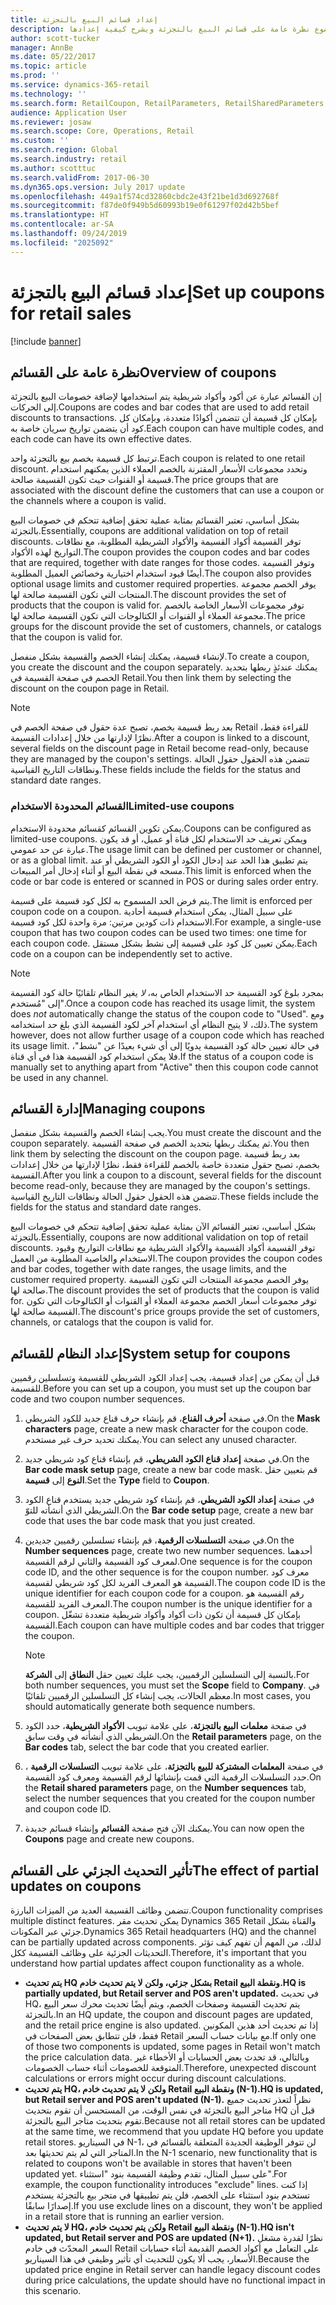 ```yaml
---
title: إعداد قسائم البيع بالتجزئة
description: يوفر هذا الموضوع نظرة عامة على قسائم البيع بالتجزئة ويشرح كيفية إعدادها.
author: scott-tucker
manager: AnnBe
ms.date: 05/22/2017
ms.topic: article
ms.prod: ''
ms.service: dynamics-365-retail
ms.technology: ''
ms.search.form: RetailCoupon, RetailParameters, RetailSharedParameters
audience: Application User
ms.reviewer: josaw
ms.search.scope: Core, Operations, Retail
ms.custom: ''
ms.search.region: Global
ms.search.industry: retail
ms.author: scotttuc
ms.search.validFrom: 2017-06-30
ms.dyn365.ops.version: July 2017 update
ms.openlocfilehash: 449a1f574cd32860cbdc2e43f21be1d3d692768f
ms.sourcegitcommit: f87de0f949b5d60993b19e0f61297f02d42b5bef
ms.translationtype: HT
ms.contentlocale: ar-SA
ms.lasthandoff: 09/24/2019
ms.locfileid: "2025092"
---
```

# <a name="set-up-coupons-for-retail-sales"></a><span data-ttu-id="1e548-103">إعداد قسائم البيع بالتجزئة</span><span class="sxs-lookup"><span data-stu-id="1e548-103">Set up coupons for retail sales</span></span>

[!include [banner](includes/banner.md)]

## <a name="overview-of-coupons"></a><span data-ttu-id="1e548-104">نظرة عامة على القسائم</span><span class="sxs-lookup"><span data-stu-id="1e548-104">Overview of coupons</span></span>

<span data-ttu-id="1e548-105">إن القسائم عبارة عن أكود وأكواد شريطية يتم استخدامها لإضافة خصومات البيع بالتجزئة إلى الحركات.</span><span class="sxs-lookup"><span data-stu-id="1e548-105">Coupons are codes and bar codes that are used to add retail discounts to transactions.</span></span> <span data-ttu-id="1e548-106">بإمكان كل قسيمة أن تتضمن أكوادًا متعددة، وبإمكان كل كود أن يتضمن تواريخ سريان خاصة به.</span><span class="sxs-lookup"><span data-stu-id="1e548-106">Each coupon can have multiple codes, and each code can have its own effective dates.</span></span>

<span data-ttu-id="1e548-107">ترتبط كل قسيمة بخصم بيع بالتجزئة واحد.</span><span class="sxs-lookup"><span data-stu-id="1e548-107">Each coupon is related to one retail discount.</span></span> <span data-ttu-id="1e548-108">وتحدد مجموعات الأسعار المقترنة بالخصم العملاء الذين يمكنهم استخدام قسيمة أو القنوات حيث تكون القسيمة صالحة.</span><span class="sxs-lookup"><span data-stu-id="1e548-108">The price groups that are associated with the discount define the customers that can use a coupon or the channels where a coupon is valid.</span></span>

<span data-ttu-id="1e548-109">بشكل أساسي، تعتبر القسائم بمثابة عملية تحقق إضافية تتحكم في خصومات البيع بالتجزئة.</span><span class="sxs-lookup"><span data-stu-id="1e548-109">Essentially, coupons are additional validation on top of retail discounts.</span></span> <span data-ttu-id="1e548-110">توفر القسيمة أكواد القسيمة والأكواد الشريطية المطلوبة، مع نطاقات التواريخ لهذه الأكواد.</span><span class="sxs-lookup"><span data-stu-id="1e548-110">The coupon provides the coupon codes and bar codes that are required, together with date ranges for those codes.</span></span> <span data-ttu-id="1e548-111">وتوفر القسيمة أيضًا قيود استخدام اختيارية وخصائص العميل المطلوبة.</span><span class="sxs-lookup"><span data-stu-id="1e548-111">The coupon also provides optional usage limits and customer required properties.</span></span> <span data-ttu-id="1e548-112">يوفر الخصم مجموعة المنتجات التي تكون القسيمة صالحة لها.</span><span class="sxs-lookup"><span data-stu-id="1e548-112">The discount provides the set of products that the coupon is valid for.</span></span> <span data-ttu-id="1e548-113">توفر مجموعات الأسعار الخاصة بالخصم مجموعة العملاء أو القنوات أو الكتالوجات التي تكون القسيمة صالحة لها.</span><span class="sxs-lookup"><span data-stu-id="1e548-113">The price groups for the discount provide the set of customers, channels, or catalogs that the coupon is valid for.</span></span>

<span data-ttu-id="1e548-114">لإنشاء قسيمة، يمكنك إنشاء الخصم والقسيمة بشكل منفصل.</span><span class="sxs-lookup"><span data-stu-id="1e548-114">To create a coupon, you create the discount and the coupon separately.</span></span> <span data-ttu-id="1e548-115">يمكنك عندئذٍ ربطها بتحديد الخصم في صفحة القسيمة في Retail.</span><span class="sxs-lookup"><span data-stu-id="1e548-115">You then link them by selecting the discount on the coupon page in Retail.</span></span>

> [!NOTE]
> <span data-ttu-id="1e548-116">بعد ربط قسيمة بخصم، تصبح عدة حقول في صفحة الخصم في Retail للقراءة فقط، نظرًا لإدارتها من خلال إعدادات القسيمة.</span><span class="sxs-lookup"><span data-stu-id="1e548-116">After a coupon is linked to a discount, several fields on the discount page in Retail become read-only, because they are managed by the coupon's settings.</span></span> <span data-ttu-id="1e548-117">تتضمن هذه الحقول حقول الحالة ونطاقات التاريخ القياسية.</span><span class="sxs-lookup"><span data-stu-id="1e548-117">These fields include the fields for the status and standard date ranges.</span></span>

### <a name="limited-use-coupons"></a><span data-ttu-id="1e548-118">القسائم المحدودة الاستخدام</span><span class="sxs-lookup"><span data-stu-id="1e548-118">Limited-use coupons</span></span>

<span data-ttu-id="1e548-119">يمكن تكوين القسائم كقسائم محدودة الاستخدام.</span><span class="sxs-lookup"><span data-stu-id="1e548-119">Coupons can be configured as limited-use coupons.</span></span> <span data-ttu-id="1e548-120">ويمكن تعريف حد الاستخدام لكل قناة أو عميل، أو قد يكون عبارة عن حد عمومي.</span><span class="sxs-lookup"><span data-stu-id="1e548-120">The usage limit can be defined per customer or channel, or as a global limit.</span></span> <span data-ttu-id="1e548-121">يتم تطبيق هذا الحد عند إدخال الكود أو الكود الشريطي أو عند مسحه في نقطة البيع أو أثناء إدخال أمر المبيعات.</span><span class="sxs-lookup"><span data-stu-id="1e548-121">This limit is enforced when the code or bar code is entered or scanned in POS or during sales order entry.</span></span>

<span data-ttu-id="1e548-122">يتم فرض الحد المسموح به لكل كود قسيمة على قسيمة.</span><span class="sxs-lookup"><span data-stu-id="1e548-122">The limit is enforced per coupon code on a coupon.</span></span> <span data-ttu-id="1e548-123">على سبيل المثال، يمكن استخدام قسيمة أحادية الاستخدام ذات كودين مرتين: مرة واحدة لكل كود قسيمة.</span><span class="sxs-lookup"><span data-stu-id="1e548-123">For example, a single-use coupon that has two coupon codes can be used two times: one time for each coupon code.</span></span> <span data-ttu-id="1e548-124">يمكن تعيين كل كود على قسيمة إلى نشط بشكل مستقل.</span><span class="sxs-lookup"><span data-stu-id="1e548-124">Each code on a coupon can be independently set to active.</span></span>

> [!NOTE]
> <span data-ttu-id="1e548-125">بمجرد بلوغ كود القسيمة حد الاستخدام الخاص به، *لا* يغير النظام تلقائيًا حالة كود القسيمة إلى "مُستخدم".</span><span class="sxs-lookup"><span data-stu-id="1e548-125">Once a coupon code has reached its usage limit, the system does *not* automatically change the status of the coupon code to "Used".</span></span> <span data-ttu-id="1e548-126">ومع ذلك، لا يتيح النظام أي استخدام آخر لكود القسيمة الذي بلغ حد استخدامه.</span><span class="sxs-lookup"><span data-stu-id="1e548-126">The system however, does not allow further usage of a coupon code which has reached its usage limit.</span></span> <span data-ttu-id="1e548-127">في حالة تعيين حالة كود القسيمة يدويًا إلى أي شيء بعيدًا عن "نشط"، فلا يمكن استخدام كود القسيمة هذا في أي قناة.</span><span class="sxs-lookup"><span data-stu-id="1e548-127">If the status of a coupon code is manually set to anything apart from "Active" then this coupon code cannot be used in any channel.</span></span>

## <a name="managing-coupons"></a><span data-ttu-id="1e548-128">إدارة القسائم</span><span class="sxs-lookup"><span data-stu-id="1e548-128">Managing coupons</span></span>

<span data-ttu-id="1e548-129">يجب إنشاء الخصم والقسيمة بشكل منفصل.</span><span class="sxs-lookup"><span data-stu-id="1e548-129">You must create the discount and the coupon separately.</span></span> <span data-ttu-id="1e548-130">ثم يمكنك ربطها بتحديد الخصم في صفحة القسيمة.</span><span class="sxs-lookup"><span data-stu-id="1e548-130">You then link them by selecting the discount on the coupon page.</span></span> <span data-ttu-id="1e548-131">بعد ربط قسيمة بخصم، تصبح حقول متعددة خاصة بالخصم للقراءة فقط، نظرًا لإدارتها من خلال إعدادات القسيمة.</span><span class="sxs-lookup"><span data-stu-id="1e548-131">After you link a coupon to a discount, several fields for the discount become read-only, because they are managed by the coupon's settings.</span></span> <span data-ttu-id="1e548-132">تتضمن هذه الحقول حقول الحالة ونطاقات التاريخ القياسية.</span><span class="sxs-lookup"><span data-stu-id="1e548-132">These fields include the fields for the status and standard date ranges.</span></span>

<span data-ttu-id="1e548-133">بشكل أساسي، تعتبر القسائم الآن بمثابة عملية تحقق إضافية تتحكم في خصومات البيع بالتجزئة.</span><span class="sxs-lookup"><span data-stu-id="1e548-133">Essentially, coupons are now additional validation on top of retail discounts.</span></span> <span data-ttu-id="1e548-134">توفر القسيمة أكواد القسيمة والأكواد الشريطية مع نطاقات التواريخ وقيود الاستخدام والخاصية المطلوبة من العميل.</span><span class="sxs-lookup"><span data-stu-id="1e548-134">The coupon provides the coupon codes and bar codes, together with date ranges, the usage limits, and the customer required property.</span></span> <span data-ttu-id="1e548-135">يوفر الخصم مجموعة المنتجات التي تكون القسيمة صالحة لها.</span><span class="sxs-lookup"><span data-stu-id="1e548-135">The discount provides the set of products that the coupon is valid for.</span></span> <span data-ttu-id="1e548-136">توفر مجموعات أسعار الخصم مجموعة العملاء أو القنوات أو الكتالوجات التي تكون القسيمة صالحة لها.</span><span class="sxs-lookup"><span data-stu-id="1e548-136">The discount's price groups provide the set of customers, channels, or catalogs that the coupon is valid for.</span></span>

## <a name="system-setup-for-coupons"></a><span data-ttu-id="1e548-137">إعداد النظام للقسائم</span><span class="sxs-lookup"><span data-stu-id="1e548-137">System setup for coupons</span></span>

<span data-ttu-id="1e548-138">قبل أن يمكن من إعداد قسيمة، يجب إعداد الكود الشريطي للقسيمة وتسلسلين رقميين للقسيمة.</span><span class="sxs-lookup"><span data-stu-id="1e548-138">Before you can set up a coupon, you must set up the coupon bar code and two coupon number sequences.</span></span>

1. <span data-ttu-id="1e548-139">في صفحة **أحرف القناع**، قم بإنشاء حرف قناع جديد للكود الشريطي.</span><span class="sxs-lookup"><span data-stu-id="1e548-139">On the **Mask characters** page, create a new mask character for the coupon code.</span></span> <span data-ttu-id="1e548-140">يمكنك تحديد حرف غير مستخدم.</span><span class="sxs-lookup"><span data-stu-id="1e548-140">You can select any unused character.</span></span>
2. <span data-ttu-id="1e548-141">في صفحة **إعداد قناع الكود الشريطي**، قم بإنشاء قناع كود شريطي جديد.</span><span class="sxs-lookup"><span data-stu-id="1e548-141">On the **Bar code mask setup** page, create a new bar code mask.</span></span> <span data-ttu-id="1e548-142">قم بتعيين حقل **النوع** إلى **قسيمة**.</span><span class="sxs-lookup"><span data-stu-id="1e548-142">Set the **Type** field to **Coupon**.</span></span>
3. <span data-ttu-id="1e548-143">في صفحة **إعداد الكود الشريطي**، قم بإنشاء كود شريطي جديد يستخدم قناع الكود الشريطي الذي أنشأته للتوّ.</span><span class="sxs-lookup"><span data-stu-id="1e548-143">On the **Bar code setup** page, create a new bar code that uses the bar code mask that you just created.</span></span>
4. <span data-ttu-id="1e548-144">في صفحة **التسلسلات الرقمية**، قم بإنشاء تسلسلين رقميين جديدين.</span><span class="sxs-lookup"><span data-stu-id="1e548-144">On the **Number sequences** page, create two new number sequences.</span></span> <span data-ttu-id="1e548-145">أحدهما لمعرف كود القسيمة والثاني لرقم القسيمة.</span><span class="sxs-lookup"><span data-stu-id="1e548-145">One sequence is for the coupon code ID, and the other sequence is for the coupon number.</span></span> <span data-ttu-id="1e548-146">معرف كود القسيمة هو المعرف الفريد لكل كود شريطي لقسيمة.</span><span class="sxs-lookup"><span data-stu-id="1e548-146">The coupon code ID is the unique identifier for each coupon code for a coupon.</span></span> <span data-ttu-id="1e548-147">رقم القسيمة هو المعرف الفريد للقسيمة.</span><span class="sxs-lookup"><span data-stu-id="1e548-147">The coupon number is the unique identifier for a coupon.</span></span> <span data-ttu-id="1e548-148">بإمكان كل قسيمة أن تكون ذات أكواد وأكواد شريطية متعددة تشغّل القسيمة.</span><span class="sxs-lookup"><span data-stu-id="1e548-148">Each coupon can have multiple codes and bar codes that trigger the coupon.</span></span>

    > [!NOTE]
    > <span data-ttu-id="1e548-149">بالنسبة إلى التسلسلين الرقميين، يجب عليك تعيين حقل **النطاق** إلى **الشركة**.</span><span class="sxs-lookup"><span data-stu-id="1e548-149">For both number sequences, you must set the **Scope** field to **Company**.</span></span> <span data-ttu-id="1e548-150">في معظم الحالات، يجب إنشاء كل التسلسلين الرقميين تلقائيًا.</span><span class="sxs-lookup"><span data-stu-id="1e548-150">In most cases, you should automatically generate both sequence numbers.</span></span>

5. <span data-ttu-id="1e548-151">في صفحة **معلمات البيع بالتجزئة‬**، على علامة تبويب **الأكواد الشريطية**، حدد الكود الشريطي الذي أنشأته في وقت سابق.</span><span class="sxs-lookup"><span data-stu-id="1e548-151">On the **Retail parameters** page, on the **Bar codes** tab, select the bar code that you created earlier.</span></span>
6. <span data-ttu-id="1e548-152">في صفحة **المعلمات المشتركة للبيع بالتجزئة**، على علامة تبويب **التسلسلات الرقمية** ، حدد التسلسلات الرقمية التي قمت بإنشائها لرقم القسيمة ومعرف كود القسيمة.</span><span class="sxs-lookup"><span data-stu-id="1e548-152">On the **Retail shared parameters** page, on the **Number sequences** tab, select the number sequences that you created for the coupon number and coupon code ID.</span></span>
7. <span data-ttu-id="1e548-153">يمكنك الآن فتح صفحة **القسائم** وإنشاء قسائم جديدة.</span><span class="sxs-lookup"><span data-stu-id="1e548-153">You can now open the **Coupons** page and create new coupons.</span></span>

## <a name="the-effect-of-partial-updates-on-coupons"></a><span data-ttu-id="1e548-154">تأثير التحديث الجزئي على القسائم</span><span class="sxs-lookup"><span data-stu-id="1e548-154">The effect of partial updates on coupons</span></span>

<span data-ttu-id="1e548-155">تتضمن وظائف القسيمة العديد من الميزات البارزة.</span><span class="sxs-lookup"><span data-stu-id="1e548-155">Coupon functionality comprises multiple distinct features.</span></span> <span data-ttu-id="1e548-156">يمكن تحديث مقر Dynamics 365 Retail والقناة بشكل جزئي عبر المكونات.</span><span class="sxs-lookup"><span data-stu-id="1e548-156">Dynamics 365 Retail headquarters (HQ) and the channel can be partially updated across components.</span></span> <span data-ttu-id="1e548-157">لذلك، من المهم أن تفهم كيف تؤثر التحديثات الجزئية على وظائف القسيمة ككل.</span><span class="sxs-lookup"><span data-stu-id="1e548-157">Therefore, it's important that you understand how partial updates affect coupon functionality as a whole.</span></span>

- <span data-ttu-id="1e548-158">**يتم تحديث HQ بشكل جزئي، ولكن لا يتم تحديث خادم Retail ونقطة البيع.**</span><span class="sxs-lookup"><span data-stu-id="1e548-158">**HQ is partially updated, but Retail server and POS aren't updated.**</span></span> <span data-ttu-id="1e548-159">في تحديث HQ، يتم تحديث القسيمة وصفحات الخصم، ويتم أيضًا تحديث محرك سعر البيع بالتجزئة.</span><span class="sxs-lookup"><span data-stu-id="1e548-159">In an HQ update, the coupon and discount pages are updated, and the retail price engine is also updated.</span></span> <span data-ttu-id="1e548-160">إذا تم تحديث أحد هذين المكونين فقط، فلن تتطابق بعض الصفحات في Retail مع بيانات حساب السعر.</span><span class="sxs-lookup"><span data-stu-id="1e548-160">If only one of those two components is updated, some pages in Retail won't match the price calculation data.</span></span> <span data-ttu-id="1e548-161">وبالتالي، قد تحدث بعض الحسابات أو الأخطاء غير المتوقعة للخصومات أثناء حساب الخصومات.</span><span class="sxs-lookup"><span data-stu-id="1e548-161">Therefore, unexpected discount calculations or errors might occur during discount calculations.</span></span>
- <span data-ttu-id="1e548-162">**يتم تحديث HQ، ولكن لا يتم تحديث خادم Retail ونقطة البيع (N-1).**</span><span class="sxs-lookup"><span data-stu-id="1e548-162">**HQ is updated, but Retail server and POS aren't updated (N-1).**</span></span> <span data-ttu-id="1e548-163">نظراً لتعذر تحديث جميع متاجر البيع بالتجزئة في نفس الوقت، من المستحسن أن تقوم بتحديث HQ قبل أن تقوم بتحديث متاجر البيع بالتجزئة.</span><span class="sxs-lookup"><span data-stu-id="1e548-163">Because not all retail stores can be updated at the same time, we recommend that you update HQ before you update retail stores.</span></span> <span data-ttu-id="1e548-164">في السيناريو N-1، لن تتوفر الوظيفة الجديدة المتعلقة بالقسائم في المتاجر التي لم يتم تحديثها بعد.</span><span class="sxs-lookup"><span data-stu-id="1e548-164">In the N-1 scenario, new functionality that is related to coupons won't be available in stores that haven't been updated yet.</span></span> <span data-ttu-id="1e548-165">على سبيل المثال، تقدم وظيفة القسيمة بنود "استثناء".</span><span class="sxs-lookup"><span data-stu-id="1e548-165">For example, the coupon functionality introduces "exclude" lines.</span></span> <span data-ttu-id="1e548-166">إذا كنت تستخدم بنود استثناء على الخصم، فلن يتم تطبيقها في متجر بيع بالتجزئة يستخدم إصدارًا سابقًا.</span><span class="sxs-lookup"><span data-stu-id="1e548-166">If you use exclude lines on a discount, they won't be applied in a retail store that is running an earlier version.</span></span>
- <span data-ttu-id="1e548-167">**لا يتم تحديث HQ، ولكن يتم تحديث خادم Retail ونقطة البيع (N-1).**</span><span class="sxs-lookup"><span data-stu-id="1e548-167">**HQ isn't updated, but Retail server and POS are updated (N+1).**</span></span> <span data-ttu-id="1e548-168">نظرًا لقدرة مشغل السعر المحدّث في خادم Retail على التعامل مع أكواد الخصم القديمة أثناء حسابات الأسعار، يجب ألا يكون للتحديث أي تأثير وظيفي في هذا السيناريو.</span><span class="sxs-lookup"><span data-stu-id="1e548-168">Because the updated price engine in Retail server can handle legacy discount codes during price calculations, the update should have no functional impact in this scenario.</span></span>
